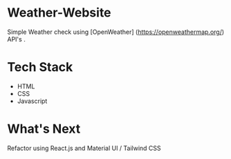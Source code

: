 # Weather-Website
Simple Weather check using [OpenWeather] (https://openweathermap.org/) API's .

# Tech Stack
- HTML
- CSS
- Javascript

# What's Next
Refactor using React.js and Material UI / Tailwind CSS
